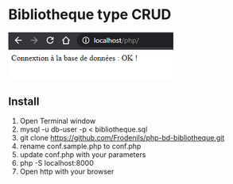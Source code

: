 # Bibliotheque type CRUD

![screenshot](screenshot.png)

## Install

1. Open Terminal window 
2. mysql -u db-user -p < bibliotheque.sql
3. git clone https://github.com/Frodenils/php-bd-bibliotheque.git
4. rename conf.sample.php to conf.php
5. update conf.php with your parameters
6. php -S localhost:8000
7. Open http with your browser